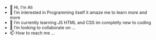 - 👋 Hi, I’m Ali
- 👀 I’m interested in Programming itself it amaze me to learn more and more
- 🌱 I’m currently learning JS HTML and CSS im completly new to coding
- 💞️ I’m looking to collaborate on ...
- 📫 How to reach me ...

<!---
Ahooora/Ahooora is a ✨ special ✨ repository because its `README.md` (this file) appears on your GitHub profile.
You can click the Preview link to take a look at your changes.
--->
